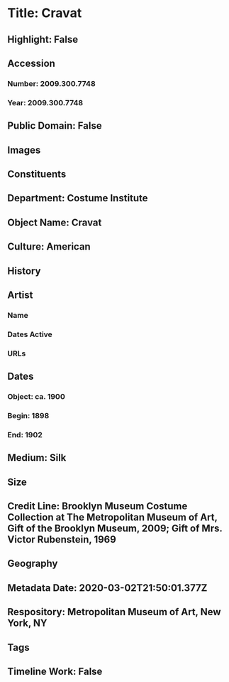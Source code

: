 # Title: Cravat
## Highlight: False
## Accession
### Number: 2009.300.7748
### Year: 2009.300.7748
## Public Domain: False
## Images
## Constituents
## Department: Costume Institute
## Object Name: Cravat
## Culture: American
## History
## Artist
### Name
### Dates Active
### URLs
## Dates
### Object: ca. 1900
### Begin: 1898
### End: 1902
## Medium: Silk
## Size
## Credit Line: Brooklyn Museum Costume Collection at The Metropolitan Museum of Art, Gift of the Brooklyn Museum, 2009; Gift of Mrs. Victor Rubenstein, 1969
## Geography
## Metadata Date: 2020-03-02T21:50:01.377Z
## Respository: Metropolitan Museum of Art, New York, NY
## Tags
## Timeline Work: False